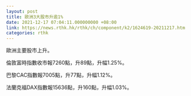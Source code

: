 ```yaml
---
layout: post
title: 歐洲3大股市升逾1%
date: 2021-12-17 07:04:11.000000000 +08:00
link: https://news.rthk.hk/rthk/ch/component/k2/1624619-20211217.htm
categories: rthk
---
```


歐洲主要股市上升。

倫敦富時指數收市報7260點，升89點，升幅1.25%。

巴黎CAC指數報7005點，升77點，升幅1.12%。

法蘭克福DAX指數報15636點，升160點，升幅1.03%。
